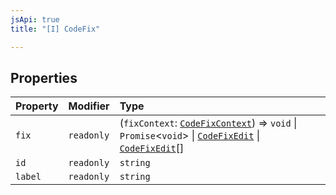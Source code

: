 ```yaml
---
jsApi: true
title: "[I] CodeFix"

---
```

## Properties

| Property | Modifier | Type |
| :------ | :------ | :------ |
| `fix` | `readonly` | (`fixContext`: [`CodeFixContext`](CodeFixContext.md)) => `void` \| `Promise`<`void`\> \| [`CodeFixEdit`](../type-aliases/CodeFixEdit.md) \| [`CodeFixEdit`](../type-aliases/CodeFixEdit.md)[] |
| `id` | `readonly` | `string` |
| `label` | `readonly` | `string` |
